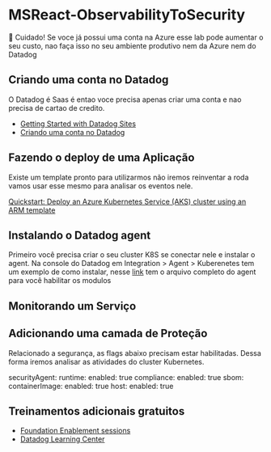 # MSReact-ObservabilityToSecurity

🚨 Cuidado! Se voce já possui uma conta na Azure esse lab pode aumentar o seu custo, nao faça isso no seu ambiente produtivo nem da Azure nem do Datadog

## Criando uma conta no Datadog

O Datadog é Saas é entao voce precisa apenas criar uma conta e nao precisa de cartao de credito.

- [Getting Started with Datadog Sites](https://www.datadoghq.com/technical-enablement/sessions/)
- [Criando uma conta no Datadog](https://us3.datadoghq.com/account/login?redirect=f)

## Fazendo o deploy de uma Aplicação
Existe um template pronto para utilizarmos não iremos reinventar a roda vamos usar esse mesmo para analisar os eventos nele. 

[Quickstart: Deploy an Azure Kubernetes Service (AKS) cluster using an ARM template](https://learn.microsoft.com/en-us/azure/aks/learn/quick-kubernetes-deploy-rm-template?tabs=azure-cli)

## Instalando o Datadog agent

Primeiro você precisa criar o seu cluster K8S se conectar nele e instalar o agent.
Na console do Datadog em Integration > Agent > Kuberenetes tem um exemplo de como instalar, nesse [link](https://github.com/DataDog/helm-charts/blob/main/charts/datadog/values.yaml) tem o arquivo completo do agent para você habilitar os modulos

## Monitorando um Serviço

## Adicionando uma camada de Proteção

Relacionado a segurança, as flags abaixo precisam estar habilitadas. Dessa forma iremos analisar as atividades do cluster Kubernetes.

  securityAgent:
    runtime:
      enabled: true
    compliance:
      enabled: true
  sbom:
    containerImage:
      enabled: true
    host:
      enabled: true

## Treinamentos adicionais gratuitos
- [Foundation Enablement sessions](https://www.datadoghq.com/technical-enablement/sessions/)
- [Datadog Learning Center](https://learn.datadoghq.com/)
